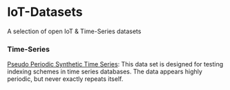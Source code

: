 # IoT-Datasets
A selection of open IoT & Time-Series datasets


### Time-Series
[Pseudo Periodic Synthetic Time Series](https://data.world/uci/pseudo-periodic-synthetic-time-series): This data set is designed for 
testing indexing schemes in time series databases. The data appears 
highly periodic, but never exactly repeats itself.
